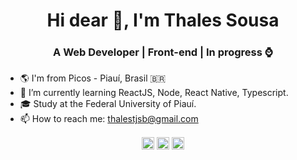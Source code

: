 <h1 align="center">Hi dear 👋, I'm Thales Sousa</h1> 
<h3 align="center">A Web Developer | Front-end | In progress ⌚</h3>

- 🌎 I'm from Picos - Piauí, Brasil 🇧🇷 
- 🌱 I’m currently learning ReactJS, Node, React Native, Typescript.
- 🎓 Study at the Federal University of Piauí.
- 📫 How to reach me: thalestjsb@gmail.com



<p align="center">
  <a href="https://www.linkedin.com/in/thalesousa/" target="blank"><img align="center" src="https://cdn.jsdelivr.net/npm/simple-icons@3.0.1/icons/linkedin.svg" alt="thalesousa" height="20" width="20" /></a>
  <a href="https://www.facebook.com/thalesjsb/" target="blank"><img align="center" src="https://cdn.jsdelivr.net/npm/simple-icons@3.0.1/icons/facebook.svg" alt="thalesousa" height="20" width="20" /></a>
  <a href="https://www.instagram.com/thales.jsb/" target="blank"><img align="center" src="https://cdn.jsdelivr.net/npm/simple-icons@3.0.1/icons/instagram.svg" alt="thalesousa" height="20" width="20" /></a>
</p>
